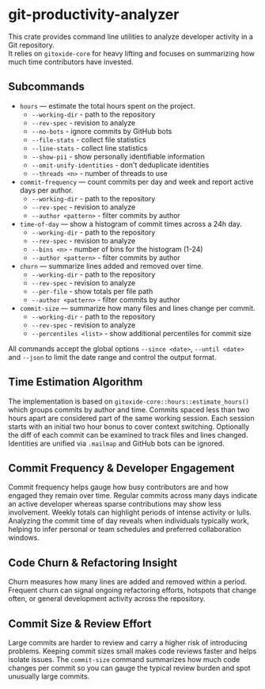 # git-productivity-analyzer

This crate provides command line utilities to analyze developer activity in a Git repository.  
It relies on `gitoxide-core` for heavy lifting and focuses on summarizing how much time contributors have invested.

## Subcommands

- `hours` — estimate the total hours spent on the project.
  - `--working-dir` - path to the repository
  - `--rev-spec` - revision to analyze
  - `--no-bots` - ignore commits by GitHub bots
  - `--file-stats` - collect file statistics
  - `--line-stats` - collect line statistics
  - `--show-pii` - show personally identifiable information
  - `--omit-unify-identities` - don't deduplicate identities
  - `--threads <n>` - number of threads to use
- `commit-frequency` — count commits per day and week and report active days per author.
  - `--working-dir` - path to the repository
  - `--rev-spec` - revision to analyze
  - `--author <pattern>` - filter commits by author
- `time-of-day` — show a histogram of commit times across a 24h day.
  - `--working-dir` - path to the repository
  - `--rev-spec` - revision to analyze
  - `--bins <n>` - number of bins for the histogram (1-24)
  - `--author <pattern>` - filter commits by author
- `churn` — summarize lines added and removed over time.
  - `--working-dir` - path to the repository
  - `--rev-spec` - revision to analyze
  - `--per-file` - show totals per file path
  - `--author <pattern>` - filter commits by author
- `commit-size` — summarize how many files and lines change per commit.
  - `--working-dir` - path to the repository
  - `--rev-spec` - revision to analyze
  - `--percentiles <list>` - show additional percentiles for commit size

All commands accept the global options `--since <date>`, `--until <date>` and `--json` to limit the date range and control the output format.

## Time Estimation Algorithm

The implementation is based on `gitoxide-core::hours::estimate_hours()` which groups commits by author and time. Commits spaced less than two hours apart are considered part of the same working session. Each session starts with an initial two hour bonus to cover context switching. Optionally the diff of each commit can be examined to track files and lines changed. Identities are unified via `.mailmap` and GitHub bots can be ignored.

## Commit Frequency & Developer Engagement

Commit frequency helps gauge how busy contributors are and how engaged they remain over time. Regular commits across many days indicate an active developer whereas sparse contributions may show less involvement. Weekly totals can highlight periods of intense activity or lulls.
Analyzing the commit time of day reveals when individuals typically work, helping to infer personal or team schedules and preferred collaboration windows.

## Code Churn & Refactoring Insight

Churn measures how many lines are added and removed within a period. Frequent churn
can signal ongoing refactoring efforts, hotspots that change often, or general
development activity across the repository.

## Commit Size & Review Effort

Large commits are harder to review and carry a higher risk of introducing
problems. Keeping commit sizes small makes code reviews faster and helps isolate
issues. The `commit-size` command summarizes how much code changes per commit so
you can gauge the typical review burden and spot unusually large commits.
